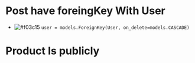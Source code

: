 # Post have  foreingKey With User

- ![#f03c15](https://via.placeholder.com/15/f03c15/000000?text=+) `user = models.ForeignKey(User, on_delete=models.CASCADE)`
# Product Is publicly